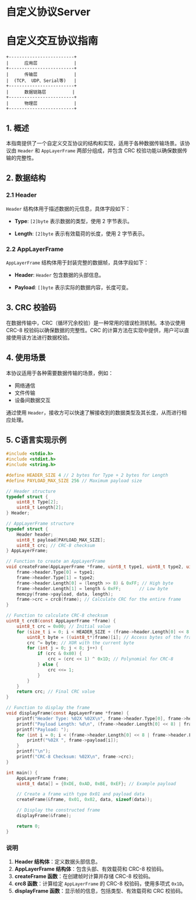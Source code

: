 <!--
 Copyright (C) 2024 wwhai

 This program is free software: you can redistribute it and/or modify
 it under the terms of the GNU Affero General Public License as
 published by the Free Software Foundation, either version 3 of the
 License, or (at your option) any later version.

 This program is distributed in the hope that it will be useful,
 but WITHOUT ANY WARRANTY; without even the implied warranty of
 MERCHANTABILITY or FITNESS FOR A PARTICULAR PURPOSE.  See the
 GNU Affero General Public License for more details.

 You should have received a copy of the GNU Affero General Public License
 along with this program.  If not, see <https://www.gnu.org/licenses/>.
-->

# 自定义协议Server

# 自定义交互协议指南
```
+-------------------------+
|      应用层              |
+-------------------------+
|      传输层              |
|  (TCP、 UDP、Serial等)   |
+-------------------------+
|      数据链路层          |
+-------------------------+
|      物理层              |
+-------------------------+

```
## 1. 概述

本指南提供了一个自定义交互协议的结构和实现，适用于各种数据传输场景。该协议由 `Header` 和 `AppLayerFrame` 两部分组成，并包含 CRC 校验功能以确保数据传输的完整性。

## 2. 数据结构

### 2.1 Header

`Header` 结构体用于描述数据的元信息，具体字段如下：

- **Type**: `[2]byte`
  表示数据的类型，使用 2 字节表示。

- **Length**: `[2]byte`
  表示有效载荷的长度，使用 2 字节表示。

### 2.2 AppLayerFrame

`AppLayerFrame` 结构体用于封装完整的数据帧，具体字段如下：

- **Header**: `Header`
  包含数据的头部信息。

- **Payload**: `[]byte`
  表示实际的数据内容，长度可变。

## 3. CRC 校验码

在数据传输中，CRC（循环冗余校验）是一种常用的错误检测机制。本协议使用 CRC-8 校验码以确保数据的完整性。CRC 的计算方法在实现中提供，用户可以直接使用该方法进行数据校验。

## 4. 使用场景

本协议适用于各种需要数据传输的场景，例如：

- 网络通信
- 文件传输
- 设备间数据交互

通过使用 `Header`，接收方可以快速了解接收到的数据类型及其长度，从而进行相应处理。

## 5. C语言实现示例
```c
#include <stdio.h>
#include <stdint.h>
#include <string.h>

#define HEADER_SIZE 4 // 2 bytes for Type + 2 bytes for Length
#define PAYLOAD_MAX_SIZE 256 // Maximum payload size

// Header structure
typedef struct {
    uint8_t Type[2];
    uint8_t Length[2];
} Header;

// AppLayerFrame structure
typedef struct {
    Header header;
    uint8_t payload[PAYLOAD_MAX_SIZE];
    uint8_t crc; // CRC-8 checksum
} AppLayerFrame;

// Function to create an AppLayerFrame
void createFrame(AppLayerFrame *frame, uint8_t type1, uint8_t type2, uint8_t *data, uint16_t length) {
    frame->header.Type[0] = type1;
    frame->header.Type[1] = type2;
    frame->header.Length[0] = (length >> 8) & 0xFF; // High byte
    frame->header.Length[1] = length & 0xFF;       // Low byte
    memcpy(frame->payload, data, length);
    frame->crc = crc8(frame); // Calculate CRC for the entire frame
}

// Function to calculate CRC-8 checksum
uint8_t crc8(const AppLayerFrame *frame) {
    uint8_t crc = 0x00; // Initial value
    for (size_t i = 0; i < HEADER_SIZE + (frame->header.Length[0] << 8 | frame->header.Length[1]); i++) {
        uint8_t byte = ((uint8_t*)frame)[i]; // Access bytes of the frame
        crc ^= byte; // XOR with the current byte
        for (int j = 0; j < 8; j++) {
            if (crc & 0x80) {
                crc = (crc << 1) ^ 0x1D; // Polynomial for CRC-8
            } else {
                crc <<= 1;
            }
        }
    }
    return crc; // Final CRC value
}

// Function to display the frame
void displayFrame(const AppLayerFrame *frame) {
    printf("Header Type: %02X %02X\n", frame->header.Type[0], frame->header.Type[1]);
    printf("Payload Length: %d\n", (frame->header.Length[0] << 8) | frame->header.Length[1]);
    printf("Payload: ");
    for (int i = 0; i < (frame->header.Length[0] << 8 | frame->header.Length[1]); i++) {
        printf("%02X ", frame->payload[i]);
    }
    printf("\n");
    printf("CRC-8 Checksum: %02X\n", frame->crc);
}

int main() {
    AppLayerFrame frame;
    uint8_t data[] = {0xDE, 0xAD, 0xBE, 0xEF}; // Example payload

    // Create a frame with type 0x01 and payload data
    createFrame(&frame, 0x01, 0x02, data, sizeof(data));

    // Display the constructed frame
    displayFrame(&frame);

    return 0;
}
```

### 说明

1. **Header 结构体**：定义数据头部信息。
2. **AppLayerFrame 结构体**：包含头部、有效载荷和 CRC-8 校验码。
3. **createFrame 函数**：在创建帧时计算并存储 CRC-8 校验码。
4. **crc8 函数**：计算给定 `AppLayerFrame` 的 CRC-8 校验码，使用多项式 `0x1D`。
5. **displayFrame 函数**：显示帧的信息，包括类型、有效载荷和 CRC 校验码。
